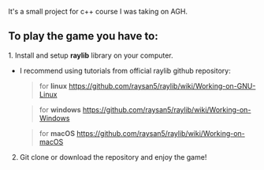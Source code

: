 
It's a small project for c++ course I was taking on AGH.

  <h2>To play the game you have to:</h2>
1. Install and setup <strong>raylib</strong> library on your computer.

- I recommend using tutorials from official raylib github repository:

  > for **linux** https://github.com/raysan5/raylib/wiki/Working-on-GNU-Linux

  > for **windows** https://github.com/raysan5/raylib/wiki/Working-on-Windows

  > for **macOS** https://github.com/raysan5/raylib/wiki/Working-on-macOS
2. Git clone or download the repository and enjoy the game!
  
